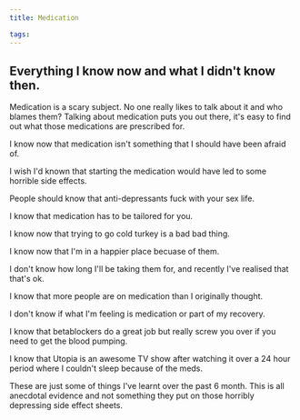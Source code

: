 ```yaml
---
title: Medication

tags:
---
```

## Everything I know now and what I didn't know then.

Medication is a scary subject. No one really likes to talk about it and who blames them? Talking about medication puts you out there, it's easy to find out what those medications are prescribed for.

I know now that medication isn't something that I should have been afraid of.

I wish I'd known that starting the medication would have led to some horrible side effects.

People should know that anti-depressants fuck with your sex life.

I know that medication has to be tailored for you.

I know now that trying to go cold turkey is a bad bad thing.

I know now that I'm in a happier place becuase of them.

I don't know how long I'll be taking them for, and recently I've realised that that's ok.

I know that more people are on medication than I originally thought.

I don't know if what I'm feeling is medication or part of my recovery.

I know that betablockers do a great job but really screw you over if you need to get the blood pumping.

I know that Utopia is an awesome TV show after watching it over a 24 hour period where I couldn't sleep because of the meds.

These are just some of things I've learnt over the past 6 month. This is all anecdotal evidence and not something they put on those horribly depressing side effect sheets.
